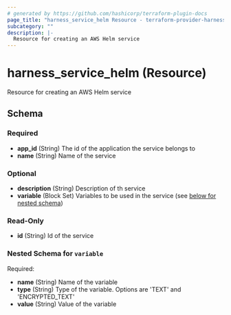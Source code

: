 ```yaml
---
# generated by https://github.com/hashicorp/terraform-plugin-docs
page_title: "harness_service_helm Resource - terraform-provider-harness"
subcategory: ""
description: |-
  Resource for creating an AWS Helm service
---
```


# harness_service_helm (Resource)

Resource for creating an AWS Helm service



<!-- schema generated by tfplugindocs -->
## Schema

### Required

- **app_id** (String) The id of the application the service belongs to
- **name** (String) Name of the service

### Optional

- **description** (String) Description of th service
- **variable** (Block Set) Variables to be used in the service (see [below for nested schema](#nestedblock--variable))

### Read-Only

- **id** (String) Id of the service

<a id="nestedblock--variable"></a>
### Nested Schema for `variable`

Required:

- **name** (String) Name of the variable
- **type** (String) Type of the variable. Options are 'TEXT' and 'ENCRYPTED_TEXT'
- **value** (String) Value of the variable


